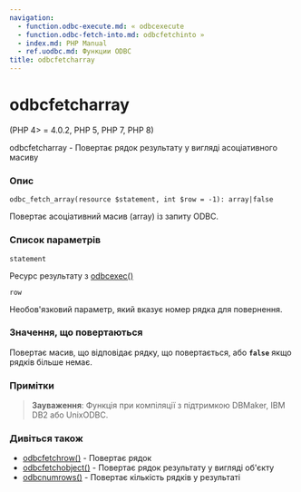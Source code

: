 ```yaml
---
navigation:
  - function.odbc-execute.md: « odbcexecute
  - function.odbc-fetch-into.md: odbcfetchinto »
  - index.md: PHP Manual
  - ref.uodbc.md: Функции ODBC
title: odbcfetcharray
---
```

# odbcfetcharray

(PHP 4> = 4.0.2, PHP 5, PHP 7, PHP 8)

odbcfetcharray - Повертає рядок результату у вигляді асоціативного масиву

### Опис

```methodsynopsis
odbc_fetch_array(resource $statement, int $row = -1): array|false
```

Повертає асоціативний масив (array) із запиту ODBC.

### Список параметрів

`statement`

Ресурс результату з [odbcexec()](function.odbc-exec.md)

`row`

Необов'язковий параметр, який вказує номер рядка для повернення.

### Значення, що повертаються

Повертає масив, що відповідає рядку, що повертається, або **`false`** якщо рядків більше немає.

### Примітки

> **Зауваження**: Функція при компіляції з підтримкою DBMaker, IBM DB2 або UnixODBC.

### Дивіться також

-   [odbcfetchrow()](function.odbc-fetch-row.md) - Повертає рядок
-   [odbcfetchobject()](function.odbc-fetch-object.md) - Повертає рядок результату у вигляді об'єкту
-   [odbcnumrows()](function.odbc-num-rows.md) - Повертає кількість рядків у результаті

